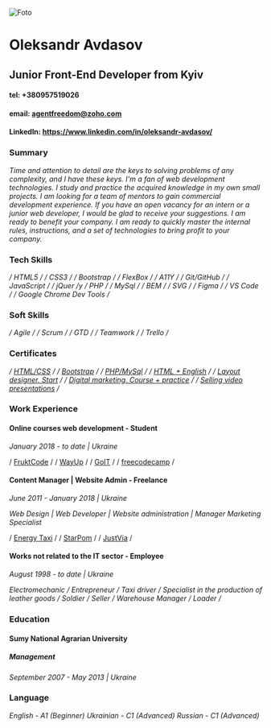 ![Foto](http://prntscr.com/10bewk2)

# Oleksandr Avdasov

## Junior Front-End Developer from Kyiv

#### tel: +380957519026

#### email: agentfreedom@zoho.com

#### LinkedIn: https://www.linkedin.com/in/oleksandr-avdasov/

### Summary

_Time and attention to detail are the keys to solving problems of any complexity, and I have these keys. I'm a fan of web development technologies. I study and practice the acquired knowledge in my own small projects. I am looking for a team of mentors to gain commercial development experience. If you have an open vacancy for an intern or a junior web developer, I would be glad to receive your suggestions. I am ready to benefit your company. I am ready to quickly master the internal rules, instructions, and a set of technologies to bring profit to your company._

### Tech Skills

_/ HTML5 /_
_/ CSS3 /_
_/ Bootstrap /_
_/ FlexBox /_
_/ A11Y /_
_/ Git/GitHub /_
_/ JavaScript /_
_/ jQuer /y_
_/ PHP /_
_/ MySql /_
_/ BEM /_
_/ SVG /_
_/ Figma /_
_/ VS Code /_
_/ Google Chrome Dev Tools /_

### Soft Skills

_/ Agile /_
_/ Scrum /_
_/ GTD /_
_/ Teamwork /_
_/ Trello /_

### Certificates

_/ [HTML/CSS](https://prnt.sc/1011031) /_
_/ [Bootstrap](https://prnt.sc/1010xup) /_
_/ [PHP/MySql](https://prnt.sc/10111at) /_
_/ [HTML + English](https://prnt.sc/1010ysv) /_
_/ [Layout designer. Start](https://prnt.sc/1010wv0) /_
_/ [Digital marketing. Course + practice](https://prnt.sc/1011wbz) /_
_/ [Selling video presentations](https://prnt.sc/101132b) /_

### Work Experience

#### Online courses web development - Student

_January 2018 - to date | Ukraine_

/ [FruktCode](www.fructcode.com) /
/ [WayUp](www.wayup.in) /
/ [GoIT](www.goit.ua) /
/ [freecodecamp](www.freecodecamp.org) /

#### Content Manager | Website Admin - Freelance

_June 2011 - January 2018 | Ukraine_

_Web Design | Web Developer | Website administration | Manager Marketing Specialist_

/ [Energy Taxi](www.energytaxi.kiev.ua) /
/ [StarPom](www.starpom.pro) /
/ [JustVia](www.justvia.com) /

#### Works not related to the IT sector - Employee

_August 1998 - to date | Ukraine_

_Electromechanic /_
_Entrepreneur /_
_Taxi driver /_
_Specialist in the production of leather goods /_
_Soldier /_
_Seller /_
_Warehouse Manager /_
_Loader /_

### Education

#### Sumy National Agrarian University

##### Management

_September 2007 - May 2013 | Ukraine_

### Language

_English - A1 (Beginner)_
_Ukrainian - C1 (Advanced)_
_Russian - C1 (Advanced)_
